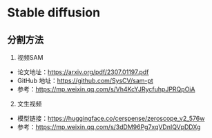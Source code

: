 # Stable diffusion


## 分割方法
1. 视频SAM
- 论文地址：https://arxiv.org/pdf/2307.01197.pdf
- GitHub 地址：https://github.com/SysCV/sam-pt 
- 参考：https://mp.weixin.qq.com/s/Vh4KcYJRycfuhpJPRQpOiA

2. 文生视频

- 模型链接：https://huggingface.co/cerspense/zeroscope_v2_576w
- 参考：https://mp.weixin.qq.com/s/3dDM96Pg7xqVDnIQVpDDXg
